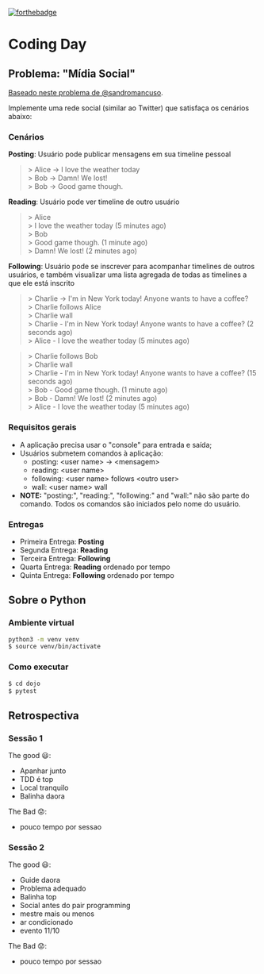 [![forthebadge](https://forthebadge.com/images/badges/built-with-love.svg)](https://forthebadge.com)

# Coding Day

## Problema: "Mídia Social"

[Baseado neste problema de @sandromancuso][1].

Implemente uma rede social (similar ao Twitter) que satisfaça os cenários abaixo:

### Cenários

**Posting**: Usuário pode publicar mensagens em sua timeline pessoal

> \> Alice -> I love the weather today    
> \> Bob -> Damn! We lost!     
> \> Bob -> Good game though.    

**Reading**: Usuário pode ver timeline de outro usuário

> \> Alice    
> \> I love the weather today (5 minutes ago)    
> \> Bob    
> \> Good game though. (1 minute ago)     
> \> Damn! We lost! (2 minutes ago)    

**Following**: Usuário pode se inscrever para acompanhar timelines de outros usuários, e também visualizar uma lista agregada de todas as timelines a que ele está inscrito

> \> Charlie -> I'm in New York today! Anyone wants to have a coffee?     
> \> Charlie follows Alice    
> \> Charlie wall    
> \> Charlie - I'm in New York today! Anyone wants to have a coffee? (2 seconds ago)    
> \> Alice - I love the weather today (5 minutes ago)    

> \> Charlie follows Bob    
> \> Charlie wall    
> \> Charlie - I'm in New York today! Anyone wants to have a coffee? (15 seconds ago)     
> \> Bob - Good game though. (1 minute ago)     
> \> Bob - Damn! We lost! (2 minutes ago)     
> \> Alice - I love the weather today (5 minutes ago)    

### Requisitos gerais

- A aplicação precisa usar o "console" para entrada e saída;
- Usuários submetem comandos à aplicação:
    - posting: \<user name> -> \<mensagem> 
    - reading: \<user name> 
    - following: \<user name> follows \<outro user> 
    - wall: \<user name> wall 
- **NOTE:** "posting:", "reading:", "following:" and "wall:" não são parte do comando. Todos os comandos são iniciados pelo nome do usuário.


### Entregas ###

- Primeira Entrega: **Posting**
- Segunda Entrega: **Reading**
- Terceira Entrega: **Following**
- Quarta Entrega: **Reading** ordenado por tempo
- Quinta Entrega: **Following** ordenado por tempo


## Sobre o Python

### Ambiente virtual ###

```bash
python3 -m venv venv
$ source venv/bin/activate
```

### Como executar ###

```bash
$ cd dojo
$ pytest
```

## Retrospectiva

### Sessão 1

The good :smiley::
- Apanhar junto
- TDD é top
- Local tranquilo
- Balinha daora 

The Bad :worried::
- pouco tempo por sessao


### Sessão 2

The good :smiley::
- Guide daora
- Problema adequado
- Balinha top
- Social antes do pair programming
- mestre mais ou menos
- ar condicionado
- evento 11/10

The Bad :worried::
- pouco tempo por sessao

[1]: https://github.com/sandromancuso/social_networking_kata
